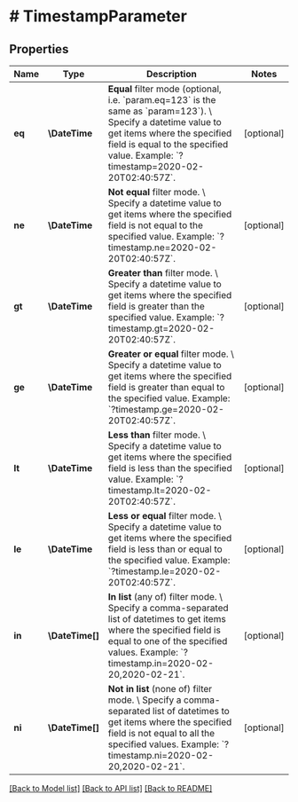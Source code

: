 # # TimestampParameter

## Properties

Name | Type | Description | Notes
------------ | ------------- | ------------- | -------------
**eq** | **\DateTime** | **Equal** filter mode (optional, i.e. &#x60;param.eq&#x3D;123&#x60; is the same as &#x60;param&#x3D;123&#x60;). \\ Specify a datetime value to get items where the specified field is equal to the specified value.  Example: &#x60;?timestamp&#x3D;2020-02-20T02:40:57Z&#x60;. | [optional]
**ne** | **\DateTime** | **Not equal** filter mode. \\ Specify a datetime value to get items where the specified field is not equal to the specified value.  Example: &#x60;?timestamp.ne&#x3D;2020-02-20T02:40:57Z&#x60;. | [optional]
**gt** | **\DateTime** | **Greater than** filter mode. \\ Specify a datetime value to get items where the specified field is greater than the specified value.  Example: &#x60;?timestamp.gt&#x3D;2020-02-20T02:40:57Z&#x60;. | [optional]
**ge** | **\DateTime** | **Greater or equal** filter mode. \\ Specify a datetime value to get items where the specified field is greater than equal to the specified value.  Example: &#x60;?timestamp.ge&#x3D;2020-02-20T02:40:57Z&#x60;. | [optional]
**lt** | **\DateTime** | **Less than** filter mode. \\ Specify a datetime value to get items where the specified field is less than the specified value.  Example: &#x60;?timestamp.lt&#x3D;2020-02-20T02:40:57Z&#x60;. | [optional]
**le** | **\DateTime** | **Less or equal** filter mode. \\ Specify a datetime value to get items where the specified field is less than or equal to the specified value.  Example: &#x60;?timestamp.le&#x3D;2020-02-20T02:40:57Z&#x60;. | [optional]
**in** | **\DateTime[]** | **In list** (any of) filter mode. \\ Specify a comma-separated list of datetimes to get items where the specified field is equal to one of the specified values.  Example: &#x60;?timestamp.in&#x3D;2020-02-20,2020-02-21&#x60;. | [optional]
**ni** | **\DateTime[]** | **Not in list** (none of) filter mode. \\ Specify a comma-separated list of datetimes to get items where the specified field is not equal to all the specified values.  Example: &#x60;?timestamp.ni&#x3D;2020-02-20,2020-02-21&#x60;. | [optional]

[[Back to Model list]](../../README.md#models) [[Back to API list]](../../README.md#endpoints) [[Back to README]](../../README.md)
